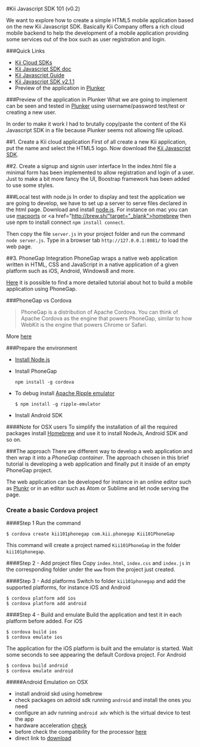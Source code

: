 #Kii Javascript SDK 101 (v0.2)

We want to explore how to create a simple HTML5 mobile application based on the new Kii Javascript SDK. Basically Kii Company offers a rich cloud mobile backend to help the development of a mobile application providing some services out of the box such as user registration and login.

###Quick Links
* <a href="https://developer.kii.com/#/sdks" target="_blank">Kii Cloud SDKs</a>
* <a href="http://documentation.kii.com/references/js/storage/latest/" target="_blank">Kii Javascript SDK doc</a>
* <a href="http://documentation.kii.com/en/guides/javascript/" target="_blank">Kii Javascript Guide</a>
* <a href="https://developer.kii.com/downloads/270/download" target="_blank">Kii Javascript SDK v2.1.1</a>
* Preview of the application in <a href="http://plnkr.co/edit/mSrWyzmmgOeSzCDKRWk8?p=preview" target="_blank">Plunker</a>

###Preview of the application in Plunker
What we are going to implement can be seen and tested in <a href="http://plnkr.co/edit/mSrWyzmmgOeSzCDKRWk8?p=preview" target="_blank">Plunker</a> using username/password test/test or creating a new user.

In order to make it work I had to brutally copy/paste the content of the Kii Javascript SDK in a file because Plunker seems not allowing file upload.

##1. Create a Kii cloud application
First of all create a new Kii application, put the name and select the HTML5 logo. Now download the <a href="https://developer.kii.com/downloads/270/download" target="_blank">Kii Javascript SDK</a>.

##2. Create a signup and signin user interface
In the index.html file a minimal form has been implemented to allow registration and login of a user. Just to make a bit more fancy the UI, Boostrap framework has been added to use some styles.

###Local test with node.js
In order to display and test the application we are going to develop, we have to set up a server to serve files declared in the html page. Download and install <a href="http://nodejs.org/download/" target="_blank">node.js</a>. For instance on mac you can use <a href="http://www.macports.org/" target="_blank">macports</a> or <a href="http://brew.sh/"target="_blank">homebrew</a> then use npm to install connect ``npm install connect``.

Then copy the file ``server.js`` in your project folder and run the command ``node server.js``. Type in a browser tab ``http://127.0.0.1:8081/`` to load the web page.

##3. PhoneGap Integration
PhoneGap wraps a native web application written in HTML, CSS and JavaScript in a native application of a given platform such as iOS, Android, Windows8 and more.

[Here](http://www.smashingmagazine.com/2014/02/11/four-ways-to-build-a-mobile-app-part3-phonegap/) it is possible to find a more detailed tutorial about hot to build a mobile application using PhoneGap.

###PhoneGap vs Cordova
>PhoneGap is a distribution of Apache Cordova. You can think of Apache Cordova as the engine that powers PhoneGap, similar to how WebKit is the engine that powers Chrome or Safari.

More [here](http://phonegap.com/2012/03/19/phonegap-cordova-and-what%E2%80%99s-in-a-name/)

###Prepare the environment
- [Install Node.js](http://nodejs.org/download/)
- Install PhoneGap

    ``` npm install -g cordova ```
- To debug install [Apache Ripple emulator](http://www.raymondcamden.com/index.cfm/2013/11/5/Ripple-is-Reborn)

    ```$ npm install -g ripple-emulator```

- Install Android SDK

####Note for OSX users
To simplify the installation of all the required packages install [Homebrew](http://brew.sh/) and use it to install NodeJs, Android SDK and so on.


###The approach
There are different way to develop a web application and then wrap it into a _PhoneGap container_. The approach chosen in this brief tutorial is developing a web application and finally put it inside of an empty PhoneGap project.

The web application can be developed for instance in an online editor such as [Plunkr](http://plnkr.co/) or in  an editor such as Atom or Sublime and let node serving the page.

### Create a basic Cordova project
####Step 1
Run the command

    $ cordova create kii101phonegap com.kii.phonegap Kii101PhoneGap

This command will create a project named ```Kii101PhoneGap``` in the folder ```kii101phonegap```.

####Step 2 - Add project files
Copy ```index.html```, ```index.css``` and ```index.js``` in the corresponding folder under the ```www``` from the project just created.

####Step 3 - Add platforms
Switch to folder ```kii101phonegap``` and add the supported platforms, for instance iOS and Android

    $ cordova platform add ios
    $ cordova platform add android

####Step 4 - Build and emulate
Build the application and test it in each platform before added. For iOS

    $ cordova build ios
    $ cordova emulate ios

The application for the iOS platform is built and the emulator is started. Wait some seconds to see appearing the default Cordova project.
For Android

    $ cordova build android
    $ cordova emulate android


#####Android Emulation on OSX
- install android skd using homebrew
- check packages on adroid sdk running ```android``` and install the ones you need
- configure an adv running ```android adv``` which is the virtual device to test the app
- hardware acceleration [check](http://stackoverflow.com/questions/10761696/running-the-new-intel-emulator-for-android/10772162#10772162)
- before check the compatibility for the processor [here](http://ark.intel.com/)
- direct link to [download](https://software.intel.com/en-us/android/articles/intel-hardware-accelerated-execution-manager)

